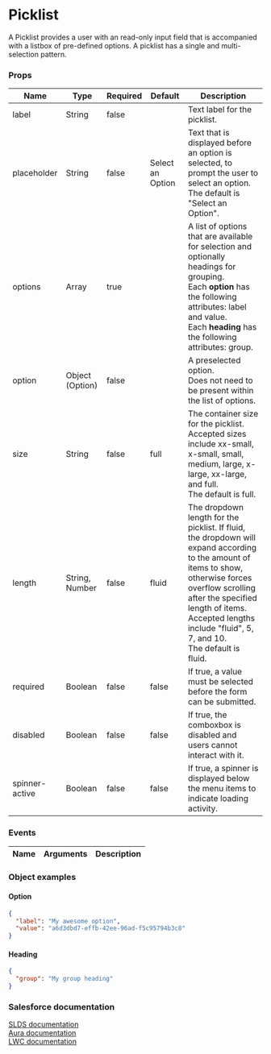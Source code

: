 # Picklist

A Picklist provides a user with an read-only input field that is accompanied with a listbox of pre-defined options. A picklist has a single and multi-selection pattern.

### Props

| Name           | Type            | Required | Default          | Description |
| -------------- | --------------- | -------- | ---------------- | ----------- |
| label          | String          | false    |                  | Text label for the picklist. |
| placeholder    | String          | false    | Select an Option | Text that is displayed before an option is selected, to prompt the user to select an option.<br>The default is "Select an Option". |
| options        | Array           | true     |                  | A list of options that are available for selection and optionally headings for grouping.<br>Each **option** has the following attributes: label and value.<br>Each **heading** has the following attributes: group.<br> |
| option         | Object (Option) | false    |                  | A preselected option.<br>Does not need to be present within the list of options. |
| size           | String          | false    | full             | The container size for the picklist.<br>Accepted sizes include xx-small, x-small, small, medium, large, x-large, xx-large, and full.<br>The default is full. |
| length         | String, Number  | false    | fluid            | The dropdown length for the picklist. If fluid, the dropdown will expand according to the amount of items to show, otherwise forces overflow scrolling after the specified length of items.<br>Accepted lengths include "fluid", 5, 7, and 10.<br>The default is fluid. |
| required       | Boolean         | false    | false            | If true, a value must be selected before the form can be submitted. |
| disabled       | Boolean         | false    | false            | If true, the comboxbox is disabled and users cannot interact with it. |
| spinner-active | Boolean         | false    | false            | If true, a spinner is displayed below the menu items to indicate loading activity. |

### Events

| Name        | Arguments | Description |
| ----------- | --------- | ----------- |

### Object examples

#### Option
```json
{
  "label": "My awesome option",
  "value": "a6d3dbd7-effb-42ee-96ad-f5c95794b3c8"
}
```

#### Heading
```json
{
  "group": "My group heading"
}
```

### Salesforce documentation
[SLDS documentation](https://www.lightningdesignsystem.com/components/picklist/)<br>
[Aura documentation](https://developer.salesforce.com/docs/component-library/bundle/lightning:combobox)<br>
[LWC documentation](https://developer.salesforce.com/docs/component-library/bundle/lightning-combobox/example)<br>